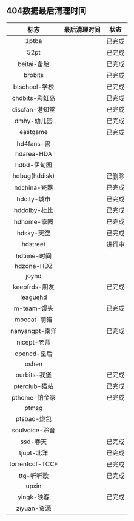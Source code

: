 ## 404数据最后清理时间
|标志 | 最后清理时间 | 状态 |
| :-: | :-: | ---- |
| 1ptba |  | 已完成 |
|52pt |  | 已完成 |
|beitai-备胎 |  | 已完成 |
|brobits |  | 已完成 |
|btschool-学校 |  | 已完成 |
|chdbits-彩虹岛 |  | 已完成 |
|discfan-港知堂 |  | 已完成 |
|dmhy-幼儿园 |  | 已完成 |
|eastgame |  | 已完成 |
|hd4fans-兽 |  |  |
|hdarea-HDA |  |  |
|hdbd-伊甸园 |  |  |
|hdbug(hddisk) |  | 已删除 |
|hdchina-瓷器 |  | 已完成 |
|hdcity-城市 |  | 已完成 |
|hddolby-杜比 |  | 已完成 |
|hdhome-家园 |  | 已完成 |
|hdsky-天空 |  | 已完成 |
|hdstreet |  | 进行中 |
|hdtime-时间 |  |  |
|hdzone-HDZ |  |  |
|joyhd |  |  |
| keepfrds-朋友 |  | 已完成 |
|leaguehd |  |  |
| m-team-馒头 |  | 已完成 |
|moecat-萌猫 |  |  |
|nanyangpt-南洋 |  | 已完成 |
|nicept-老师 |  |  |
|opencd-皇后 |  |  |
|oshen |  |  |
|ourbits-我堡 |  | 已完成 |
|pterclub-猫站 |  | 已完成 |
|pthome-铂金家 |  | 已完成 |
|ptmsg |  |  |
|ptsbao-烧包 |  |  |
|soulvoice-聆音 |  |  |
|ssd-春天 |  | 已完成 |
|tjupt-北洋 |  | 已完成 |
|torrentccf-TCCF |  | 已完成 |
| ttg-听听歌 |  | 已完成 |
| upxin |  |  |
| yingk-映客 |  | 已完成 |
| ziyuan-资源 |  |  |

